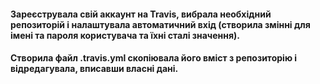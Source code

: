 #### Зареєструвала свій аккаунт на Travis, вибрала необхідний репозиторій і налаштувала автоматичний вхід (створила змінні для імені та пароля користувача та їхні сталі значення).
#### Створила файл .travis.yml скопіювала його вміст з репозиторію і відредагувала, вписавши власні дані.